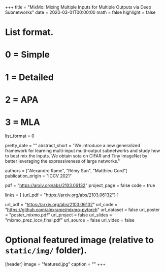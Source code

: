 +++
title = "MixMo: Mixing Multiple Inputs for Multiple Outputs via Deep Subnetworks"
date = 2020-03-01T00:00:00
math = false
highlight = false

# List format.
#   0 = Simple
#   1 = Detailed
#   2 = APA
#   3 = MLA
list_format = 0

pretty_date = ""
abstract_short = "We introduce a new generalized framework for learning multi-input multi-output subnetworks and study how to best mix the inputs. We obtain sota on CIFAR and Tiny ImageNet by better leveraging the expressiveness of large networks."

authors = ["Alexandre Rame", "Rémy Sun", "Matthieu Cord"]
publication_origin = "ICCV 2021"


pdf = "https://arxiv.org/abs/2103.06132"
project_page = false
code = true

links = [
    {url_pdf = "https://arxiv.org/abs/2103.06132"}
]

url_pdf = "https://arxiv.org/abs/2103.06132"
url_code = "https://github.com/alexrame/mixmo-pytorch"
url_dataset = false
url_poster = "poster_mixmo.pdf"
url_project = false
url_slides = "mixmo_prez_iccv_final.pdf"
url_source = false
url_video = false

# Optional featured image (relative to `static/img/` folder).
[header]
image = "featured.jpg"
caption = ""
+++
